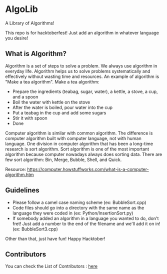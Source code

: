 # AlgoLib
A Library of Algorithms!

This repo is for hacktoberfest! Just add an algorithm in whatever language you desire!

## What is Algorithm?
Algorithm is a set of steps to solve a problem. We always use algorithm in everyday life. Algorithm helps us to solve problems systematically and effectively without wasting time and resources. An example of algorithm is "Make a tea algorithm".
Make a tea algorithm:
- Prepare the ingredients (teabag, sugar, water), a kettle, a stove, a cup, and a spoon
- Boil the water with kettle on the stove
- After the water is boiled, pour water into the cup
- Put a teabag in the cup and add some sugars
- Stir it with spoon
- Done

Computer algorithm is similar with common algorithm. The difference is computer algorithm built with computer language, not with human language. One division in computer algorithm that has been a long-time research is sort algorithm. Sort algorithm is one of the most important algorithm because computer nowadays always does sorting data. There are few sort algorithm: Bin, Merge, Bubble, Shell, and Quick.

Resource: https://computer.howstuffworks.com/what-is-a-computer-algorithm.htm

## Guidelines
- Please follow a camel case naming scheme (ex: BubbleSort.cpp)
- Code files should go into a directory with the same name as the language they were coded in (ex: Python/InsertionSort.py)
- If somebody added an algorithm in a language you wanted to do, don't fret! Just add a number to the end of the filename and we'll add it on in! (ex: BubbleSort3.cpp)

Other than that, just have fun! Happy Hacktober!

## Contributors 

You can check the List of Contributors : [here](Contributors.md)
